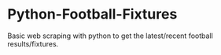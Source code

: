 # Python-Football-Fixtures
Basic web scraping with python to get the latest/recent football results/fixtures.
